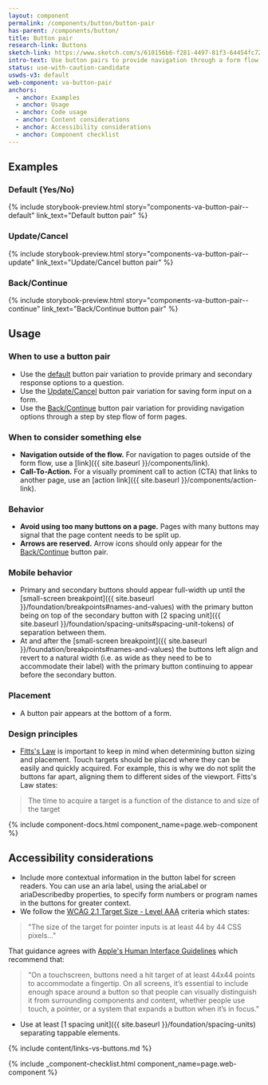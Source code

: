 ```yaml
---
layout: component
permalink: /components/button/button-pair
has-parent: /components/button/
title: Button pair
research-link: Buttons
sketch-link: https://www.sketch.com/s/610156b6-f281-4497-81f3-64454fc72156/p/F2B3C09A-004C-4A71-BD77-E0A2C1EF2BAA
intro-text: Use button pairs to provide navigation through a form flow or a primary and secondary action.
status: use-with-caution-candidate
uswds-v3: default
web-component: va-button-pair
anchors:
  - anchor: Examples
  - anchor: Usage
  - anchor: Code usage
  - anchor: Content considerations
  - anchor: Accessibility considerations
  - anchor: Component checklist
---
```


## Examples

### Default (Yes/No)
{% include storybook-preview.html story="components-va-button-pair--default" link_text="Default button pair" %}

### Update/Cancel
{% include storybook-preview.html story="components-va-button-pair--update" link_text="Update/Cancel button pair" %}

### Back/Continue
{% include storybook-preview.html story="components-va-button-pair--continue" link_text="Back/Continue button pair" %}

## Usage

### When to use a button pair

* Use the [default](#default-yesno) button pair variation to provide primary and secondary response options to a question.
* Use the [Update/Cancel](#updatecancel) button pair variation for saving form input on a form.
* Use the [Back/Continue](#backcontinue) button pair variation for providing navigation options through a step by step flow of form pages.

### When to consider something else

* **Navigation outside of the flow.** For navigation to pages outside of the form flow, use a [link]({{ site.baseurl }}/components/link).
* **Call-To-Action.** For a visually prominent call to action (CTA) that links to another page, use an [action link]({{ site.baseurl }}/components/action-link).

### Behavior

* **Avoid using too many buttons on a page.** Pages with many buttons may signal that the page content needs to be split up.
* **Arrows are reserved.** Arrow icons should only appear for the [Back/Continue](#backcontinue) button pair.

### Mobile behavior

* Primary and secondary buttons should appear full-width up until the [small-screen breakpoint]({{ site.baseurl }}/foundation/breakpoints#names-and-values) with the primary button being on top of the secondary button with [2 spacing unit]({{ site.baseurl }}/foundation/spacing-units#spacing-unit-tokens) of separation between them.
* At and after the [small-screen breakpoint]({{ site.baseurl }}/foundation/breakpoints#names-and-values) the buttons left align and revert to a natural width (i.e. as wide as they need to be to accommodate their label) with the primary button continuing to appear before the secondary button.

### Placement

* A button pair appears at the bottom of a form.

### Design principles

* [Fitts's Law](https://lawsofux.com/fittss-law/) is important to keep in mind when determining button sizing and placement. Touch targets should be placed where they can be easily and quickly acquired. For example, this is why we do not split the buttons far apart, aligning them to different sides of the viewport. Fitts's Law states:

> The time to acquire a target is a function of the distance to and size of the target 

{% include component-docs.html component_name=page.web-component %}

## Accessibility considerations

* Include more contextual information in the button label for screen readers. You can use an aria label, using the ariaLabel or ariaDescribedby properties, to specify form numbers or program names in the buttons for greater context. 
* We follow the [WCAG 2.1 Target Size - Level AAA](https://www.w3.org/WAI/WCAG21/quickref/#target-size) criteria which states:
> "The size of the target for pointer inputs is at least 44 by 44 CSS pixels..."

That guidance agrees with [Apple's Human Interface Guidelines](https://developer.apple.com/design/human-interface-guidelines/components/menus-and-actions/buttons) which recommend that:
> "On a touchscreen, buttons need a hit target of at least 44x44 points to accommodate a fingertip. On all screens, it’s essential to include enough space around a button so that people can visually distinguish it from surrounding components and content, whether people use touch, a pointer, or a system that expands a button when it’s in focus."

* Use at least [1 spacing unit]({{ site.baseurl }}/foundation/spacing-units) separating tappable elements. 

{% include content/links-vs-buttons.md %}

{% include _component-checklist.html component_name=page.web-component %}